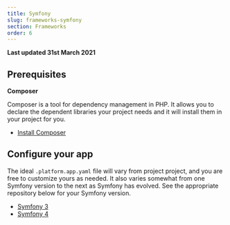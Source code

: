 ```yaml
---
title: Symfony
slug: frameworks-symfony
section: Frameworks
order: 6
---
```


**Last updated 31st March 2021**


## Prerequisites

**Composer**

Composer is a tool for dependency management in PHP. It allows you to declare the dependent libraries your project needs and it will install them in your project for you.

- [Install Composer](https://getcomposer.org/download/)


## Configure your app

The ideal `.platform.app.yaml` file will vary from project project, and you are free to customize yours as needed.  It also varies somewhat from one Symfony version to the next as Symfony has evolved.  See the appropriate repository below for your Symfony version.

* [Symfony 3](https://github.com/platformsh-templates/symfony3)
* [Symfony 4](https://github.com/platformsh-templates/symfony4)
